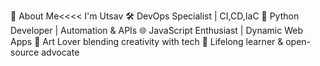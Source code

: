 🚀 About Me<<<< I'm Utsav
🛠 DevOps Specialist | CI,CD,IaC
🐍 Python Developer | Automation & APIs
🌐 JavaScript Enthusiast | Dynamic Web Apps
🎨 Art Lover blending creativity with tech
🌱 Lifelong learner & open-source advocate

